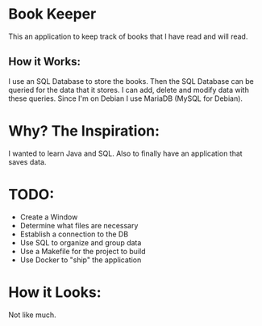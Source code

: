 # Book Keeper
This an application to keep track of books that I have read and will read. 

## How it Works: 
I use an SQL Database to store the books. Then the SQL Database can be queried for the data that it stores. I can add, delete and modify data with these queries. Since I'm on Debian I use MariaDB (MySQL for Debian). 

# Why? The Inspiration: 
I wanted to learn Java and SQL. Also to finally have an application that saves data.  

# TODO: 
- Create a Window
- Determine what files are necessary
- Establish a connection to the DB
- Use SQL to organize and group data
- Use a Makefile for the project to build
- Use Docker to "ship" the application

# How it Looks: 
Not like much. 
